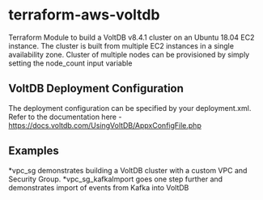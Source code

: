 # terraform-aws-voltdb

Terraform Module to build a VoltDB v8.4.1 cluster on an Ubuntu 18.04 EC2 instance. 
The cluster is built from multiple EC2 instances in a single availability zone.
Cluster of multiple nodes can be provisioned by simply setting the node_count input variable

## VoltDB Deployment Configuration
The deployment configuration can be specified by your deployment.xml. Refer to the documentation here - https://docs.voltdb.com/UsingVoltDB/AppxConfigFile.php

## Examples
*vpc_sg demonstrates building a VoltDB cluster with a custom VPC and Security Group.
*vpc_sg_kafkaImport goes one step further and demonstrates import of events from Kafka into VoltDB
